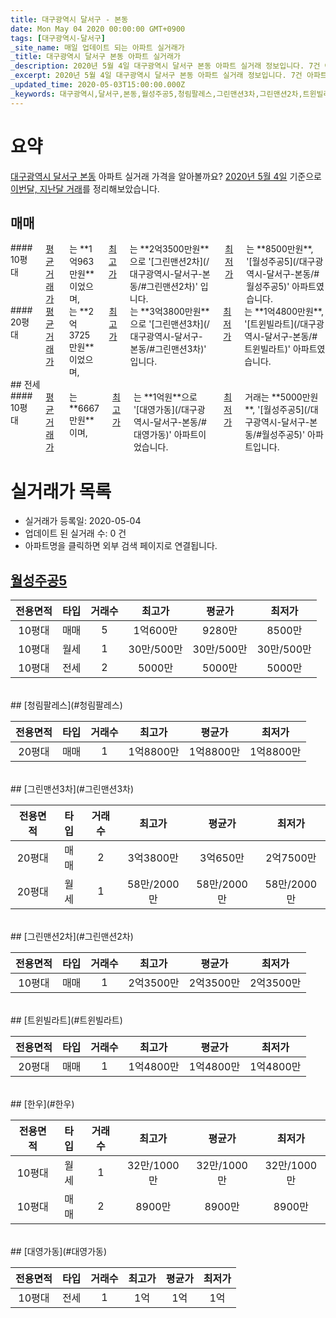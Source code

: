 ```yaml
---
title: 대구광역시 달서구 - 본동
date: Mon May 04 2020 00:00:00 GMT+0900
tags: [대구광역시-달서구]
_site_name: 매일 업데이트 되는 아파트 실거래가
_title: 대구광역시 달서구 본동 아파트 실거래가
_description: 2020년 5월 4일 대구광역시 달서구 본동 아파트 실거래 정보입니다. 7건 아파트 정보가 있습니다.
_excerpt: 2020년 5월 4일 대구광역시 달서구 본동 아파트 실거래 정보입니다. 7건 아파트 정보가 있습니다.
_updated_time: 2020-05-03T15:00:00.000Z
_keywords: 대구광역시,달서구,본동,월성주공5,청림팔레스,그린맨션3차,그린맨션2차,트윈빌라트,한우,대영가동
---
```





# 요약
<ins>대구광역시 달서구 본동</ins> 아파트 실거래 가격을 알아볼까요? <ins>2020년 5월 4일</ins> 기준으로 <ins>이번달, 지난달 거래</ins>를 정리해보았습니다.

## 매매
<div class="container">
<div class="six columns" markdown="1">
#### 10평대
<ins>평균 거래가</ins>는 **1억963만원**이었으며, <ins>최고가</ins>는 **2억3500만원**으로 '[그린맨션2차](/대구광역시-달서구-본동/#그린맨션2차)' 입니다. <ins>최저가</ins>는 **8500만원**, '[월성주공5](/대구광역시-달서구-본동/#월성주공5)' 아파트였습니다.
</div>
<div class="six columns" markdown="1">
#### 20평대
<ins>평균 거래가</ins>는 **2억3725만원**이었으며, <ins>최고가</ins>는 **3억3800만원**으로 '[그린맨션3차](/대구광역시-달서구-본동/#그린맨션3차)' 입니다. <ins>최저가</ins>는 **1억4800만원**, '[트윈빌라트](/대구광역시-달서구-본동/#트윈빌라트)' 아파트였습니다.
</div>
</div>
## 전세
<div class="container">
<div class="twelve columns" markdown="1">
#### 10평대
<ins>평균 거래가</ins>는 **6667만원**이며, <ins>최고가</ins>는 **1억원**으로 '[대영가동](/대구광역시-달서구-본동/#대영가동)' 아파트이었습니다. <ins>최저가</ins> 거래는 **5000만원**, '[월성주공5](/대구광역시-달서구-본동/#월성주공5)' 아파트입니다.
</div>
</div>



# 실거래가 목록
- 실거래가 등록일: 2020-05-04
- 업데이트 된 실거래 수: 0 건
- 아파트명을 클릭하면 외부 검색 페이지로 연결됩니다.

## [월성주공5](#월성주공5)

|전용면적|타입|거래수|최고가|평균가|최저가|
|:---:|:---:|:---:|:---:|:---:|:---:|
|10평대|<span class="deal-type-1">매매</span>|5|1억600만|9280만|8500만|
|10평대|<span class="deal-type-3">월세</span>|1|30만/500만|30만/500만|30만/500만|
|10평대|<span class="deal-type-2">전세</span>|2|5000만|5000만|5000만|

<br/>
## [청림팔레스](#청림팔레스)

|전용면적|타입|거래수|최고가|평균가|최저가|
|:---:|:---:|:---:|:---:|:---:|:---:|
|20평대|<span class="deal-type-1">매매</span>|1|1억8800만|1억8800만|1억8800만|

<br/>
## [그린맨션3차](#그린맨션3차)

|전용면적|타입|거래수|최고가|평균가|최저가|
|:---:|:---:|:---:|:---:|:---:|:---:|
|20평대|<span class="deal-type-1">매매</span>|2|3억3800만|3억650만|2억7500만|
|20평대|<span class="deal-type-3">월세</span>|1|58만/2000만|58만/2000만|58만/2000만|

<br/>
## [그린맨션2차](#그린맨션2차)

|전용면적|타입|거래수|최고가|평균가|최저가|
|:---:|:---:|:---:|:---:|:---:|:---:|
|10평대|<span class="deal-type-1">매매</span>|1|2억3500만|2억3500만|2억3500만|

<br/>
## [트윈빌라트](#트윈빌라트)

|전용면적|타입|거래수|최고가|평균가|최저가|
|:---:|:---:|:---:|:---:|:---:|:---:|
|20평대|<span class="deal-type-1">매매</span>|1|1억4800만|1억4800만|1억4800만|

<br/>
## [한우](#한우)

|전용면적|타입|거래수|최고가|평균가|최저가|
|:---:|:---:|:---:|:---:|:---:|:---:|
|10평대|<span class="deal-type-3">월세</span>|1|32만/1000만|32만/1000만|32만/1000만|
|10평대|<span class="deal-type-1">매매</span>|2|8900만|8900만|8900만|

<br/>
## [대영가동](#대영가동)

|전용면적|타입|거래수|최고가|평균가|최저가|
|:---:|:---:|:---:|:---:|:---:|:---:|
|10평대|<span class="deal-type-2">전세</span>|1|1억|1억|1억|

<br/>



